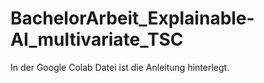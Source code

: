 # BachelorArbeit_Explainable-AI_multivariate_TSC
In der Google Colab Datei ist die Anleitung hinterlegt.
